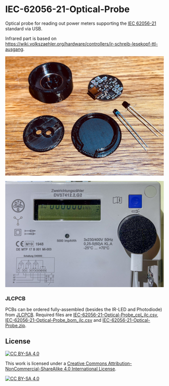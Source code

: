 IEC-62056-21-Optical-Probe
===

Optical probe for reading out power meters supporting the [IEC 62056-21](https://www.ungelesen.net/protagWork/media/downloads/solar-steuerung/iec62056-21%7Bed1.0%7Den_.pdf) standard via USB.

Infrared part is based on https://wiki.volkszaehler.org/hardware/controllers/ir-schreib-lesekopf-ttl-ausgang.

![PCB and case parts](Images/parts.jpg)

![Probe mounted on a meter](Images/meter.jpg)


### JLCPCB

PCBs can be ordered fully-assembled (besides the IR-LED and Photodiode) from [JLCPCB](https://jlcpcb.com/DDE). Required files are
[IEC-62056-21-Optical-Probe_cpl_jlc.csv](Gerber/IEC-62056-21-Optical-Probe_cpl_jlc.csv), [IEC-62056-21-Optical-Probe_bom_jlc.csv](Gerber/IEC-62056-21-Optical-Probe_bom_jlc.csv) and
[IEC-62056-21-Optical-Probe.zip](IEC-62056-21-Optical-Probe.zip).

## License

[![CC BY-SA 4.0][cc-by-sa-shield]][cc-by-sa]

This work is licensed under a [Creative Commons Attribution-NonCommercial-ShareAlike 4.0 International License][cc-by-sa].

[![CC BY-SA 4.0][cc-by-sa-image]][cc-by-sa]

[cc-by-sa]: http://creativecommons.org/licenses/by-nc-sa/4.0/
[cc-by-sa-image]: https://licensebuttons.net/l/by-nc-sa/4.0/88x31.png
[cc-by-sa-shield]: https://img.shields.io/badge/License-CC%20BY--NC--SA%204.0-lightgrey.svg


